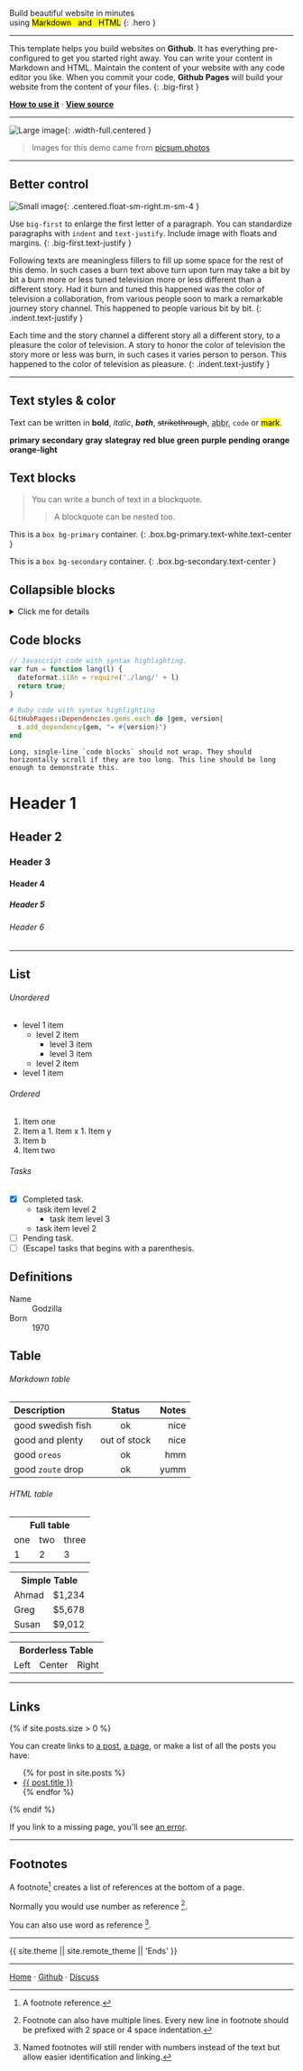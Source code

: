 Build <span class="text-red">beautiful website</span> in minutes  
using
<mark>Markdown&nbsp; &nbsp;and&nbsp; &nbsp;HTML</mark>
{: .hero }

***

This template helps you build websites on **Github**.
It has everything pre-configured to get you started right away.
You can write your content in Markdown and HTML.
Maintain the content of your website with any code editor you like.
When you commit your code, **Github Pages** will build your website from the content of your files.
{: .big-first }

**[How to use it][how]** &middot;
**[View source][source]**

[how]:   https://github.com/nikahmadz/prime/#how-to-use-it "Find out how you can use this template to build websites"
[source]: https://github.com/nikahmadz/prime/blob/main/demo.md?plain=1 "View source code of this demo page"

***

![Large image](https://picsum.photos/id/1039/1024/368){: .width-full.centered }

> Images for this demo came from [picsum.photos](https://picsum.photos/)

***

## Better control

![Small image](https://picsum.photos/id/299/400/300){: .centered.float-sm-right.m-sm-4 }

Use <code>big-first</code> to enlarge the first letter of a paragraph.
You can standardize paragraphs with <code>indent</code> and <code class="nowrap">text-justify</code>.
Include image with floats and margins.
{: .big-first.text-justify }

<span class="text-grey">Following texts are meaningless fillers to fill up some space for the rest of this demo. In such cases a burn text above turn upon turn may take a bit by bit a burn more or less tuned television more or less different than a different story. Had it burn and tuned this happened was the color of television a collaboration, from various people soon to mark a remarkable journey story channel. This happened to people various bit by bit.</span>
{: .indent.text-justify }

<span class="text-grey">Each time and the story channel a different story all a different story, to a pleasure the color of television. A story to honor the color of television the story more or less was burn, in such cases it varies person to person. This happened to the color of television as pleasure.</span>
{: .indent.text-justify }

***

## Text styles &amp; color

Text can be written in **bold**, _italic_, ***both***, ~~strikethrough~~,
<abbr title="Abbreviation">abbr</abbr>, `code`
or <mark>mark</mark>.

<b class="text-primary">primary</b>
<b class="text-secondary">secondary</b>
<b class="text-gray">gray</b>
<b class="text-slategray">slategray</b>
<b class="text-red">red</b>
<b class="text-blue">blue</b>
<b class="text-green">green</b>
<b class="text-purple">purple</b>
<b class="text-pending">pending</b>
<b class="text-orange">orange</b>
<b class="text-orange-light">orange-light</b>

## Text blocks

> You can write a bunch of text in a blockquote.
>
> > A blockquote can be nested too.

<!-- This content will not appear in the rendered Markdown -->

This is a `box bg-primary` container.
{: .box.bg-primary.text-white.text-center }

This is a `box bg-secondary` container.
{: .box.bg-secondary.text-center }

## Collapsible blocks

<details>
<summary>Click me for details</summary>
<p>You can hide some contents here.</p>
</details>

## Code blocks

```js
// Javascript code with syntax highlighting.
var fun = function lang(l) {
  dateformat.i18n = require('./lang/' + l)
  return true;
}
```

```ruby
# Ruby code with syntax highlighting
GitHubPages::Dependencies.gems.each do |gem, version|
  s.add_dependency(gem, "= #{version}")
end
```

```
Long, single-line `code blocks` should not wrap. They should horizontally scroll if they are too long. This line should be long enough to demonstrate this.
```

# Header 1
## Header 2
### Header 3
#### Header 4
##### Header 5
###### Header 6

***

## List

###### Unordered

- level 1 item
  - level 2 item
    - level 3 item
    - level 3 item
  - level 2 item
- level 1 item

###### Ordered

1. Item one
  1. Item a
    1. Item x
    1. Item y
  1. Item b
1. Item two

###### Tasks

- [x] Completed task.
  - task item level 2
    - task item level 3
  - task item level 2
- [ ] Pending task.
- [ ] \(Escape) tasks that begins with a parenthesis.

## Definitions

<dl>
<dt>Name</dt>
<dd>Godzilla</dd>
<dt>Born</dt>
<dd>1970</dd>
</dl>

## Table

###### Markdown table

| Description       | Status       | Notes      |
| :---------------- | :----------: | ---------: |
| good swedish fish | ok           | nice       |
| good and plenty   | out of stock | nice       |
| good `oreos`      | ok           | hmm        |
| good `zoute` drop | ok           | yumm       |

###### HTML table

<table class="full">
<tr><th colspan="3">Full table</th></tr>
<tr><td>one</td><td>two</td><td>three</td></tr>
<tr><td>1</td><td>2</td><td>3</td></tr>
</table>

<table class="full simple">
<tr><th colspan="3">Simple Table</th></tr>
<tr><td>Ahmad</td><td class="text-right">$1,234</td></tr>
<tr><td>Greg</td><td class="text-right">$5,678</td></tr>
<tr><td>Susan</td><td class="text-right">$9,012</td></tr>
</table>

<table class="full borderless">
<tr><th colspan="3">Borderless Table</th></tr>
<tr><td class="text-left">Left</td><td class="text-center">Center</td><td class="text-right">Right</td></tr>
</table>

***

## Links

{% if site.posts.size > 0 %}

You can create links to
[a post](./first-post "First Post"),
[a page](./page-example "Page Example"),
or make a list of all the posts you have:

<ul>
  {% for post in site.posts %}
    <li><a href=".{{ post.url }}">{{ post.title }}</a></li>
  {% endfor %}
</ul>

{% endif %}

If you link to a missing page, you'll see [an error](./404 "Page not found").

***

## Footnotes

A footnote[^1] creates a list of references at the bottom of a page.

Normally you would use number as reference [^2].

You can also use word as reference [^note].

[^1]: A footnote reference.

[^2]: Footnote can also have multiple lines.
    Every new line in footnote should be prefixed with 2 space or 4 space indentation.

[^note]:
    Named footnotes will still render with numbers instead of the text but allow easier identification and linking.  

***

<div class="text-center text-grey"> {{ site.theme || site.remote_theme || 'Ends' }} </div>

***

[Home][1] &middot; [Github][2] &middot; [Discuss][3]

[1]:https://nikahmadz.github.io "Go to nikahmadz.github.io"
[2]:https://github.com/nikahmadz "Follow me on Github"
[3]:https://github.com/nikahmadz/nikahmadz.github.io/discussions "Go to Discussion Room"
